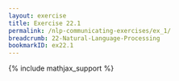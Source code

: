 ```yaml
---
layout: exercise
title: Exercise 22.1
permalink: /nlp-communicating-exercises/ex_1/
breadcrumb: 22-Natural-Language-Processing
bookmarkID: ex22.1
---
```


{% include mathjax_support %}
